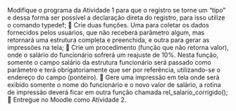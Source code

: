 Modifique o programa da Atividade 1 para que o registro se torne um “tipo” e dessa
forma ser possível a declaração direta do registro, para isso utilize o comando typedef;
 Crie duas funções. Uma para coletar os dados fornecidos pelos usuários, que não
receberá parâmetro algum, mas retornará uma estrutura completa e preenchida, e
outra para gerar as impressões na tela;
 Crie um procedimento (função que não retorna valor), onde o salário do funcionário
sofrerá um reajuste de 10%. Nesta função, somente o campo salário da estrutura
funcionário será passado como parâmetro e terá obrigatoriamente que ser por
referência, utilizando-se o endereço do campo (ponteiro).
 Gere uma impressão em tela onde será exibido somente o nome do funcionário e o
novo valor de salário, a rotina de impressão deverá ficar em outra função chamada
rel_salario_corrigido();
 Entregue no Moodle como Atividade 2.